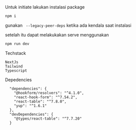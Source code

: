Untuk initiate lakukan instalasi package
```bash
npm i
```
gunakan ``` --legacy-peer-deps``` ketika ada kendala saat instalasi

setelah itu dapat melakukakan serve menggunakan 
```bash
npm run dev
```

Techstack 
```
NextJs
Tailwind
Typescript
```
Depedencies
```
  "dependencies": {
    "@hookform/resolvers": "^4.1.0",
    "react-hook-form": "^7.54.2",
    "react-table": "^7.8.0",
    "yup": "^1.6.1"
  },
  "devDependencies": {
    "@types/react-table": "^7.7.20"
  }
````
